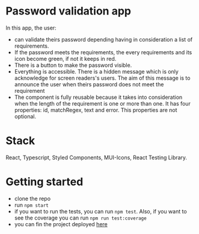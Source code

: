 # Password validation app
In this app, the user:
- can validate theirs password depending having in consideration a list of requirements.
- If the password meets the requirements, the every requirements and its icon become green, if not it keeps in red. 
- There is a button to make the password visible.
- Everything is accessible. There is a hidden message which is only acknowledge for screen readers's users. The aim of this message is to announce the user when theirs password does not meet the requirement
- The component is fully reusable because it takes into consideration when the length of the requirement is one or more than one. It has four properties: id, matchRegex, text and error. This properties are not optional.

# Stack
React, Typescript, Styled Components, MUI-Icons, React Testing Library.

# Getting started

- clone the repo
- run `npm start`
- if you want to run the tests, you can run `npm test`. Also, if you want to see the coverage you can run `npm run test:coverage`
- you can fin the project deployed [here](https://micaavigliano-react.vercel.app/)


